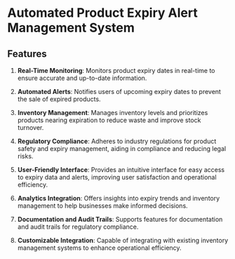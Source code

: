 # Automated Product Expiry Alert Management System

## Features

1. **Real-Time Monitoring**: Monitors product expiry dates in real-time to ensure accurate and up-to-date information.
  
2. **Automated Alerts**: Notifies users of upcoming expiry dates to prevent the sale of expired products.
  
3. **Inventory Management**: Manages inventory levels and prioritizes products nearing expiration to reduce waste and improve stock turnover.
  
4. **Regulatory Compliance**: Adheres to industry regulations for product safety and expiry management, aiding in compliance and reducing legal risks.
  
5. **User-Friendly Interface**: Provides an intuitive interface for easy access to expiry data and alerts, improving user satisfaction and operational efficiency.
  
6. **Analytics Integration**: Offers insights into expiry trends and inventory management to help businesses make informed decisions.
  
7. **Documentation and Audit Trails**: Supports features for documentation and audit trails for regulatory compliance.
  
8. **Customizable Integration**: Capable of integrating with existing inventory management systems to enhance operational efficiency.



